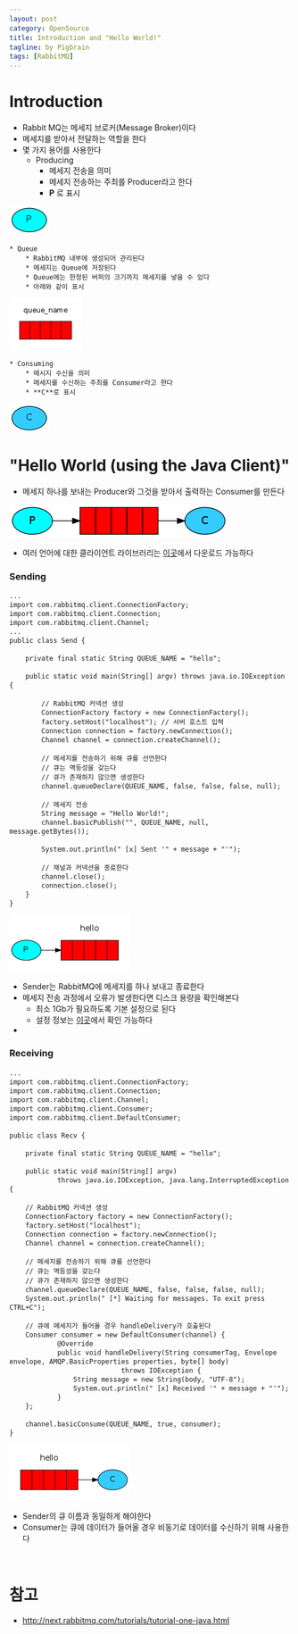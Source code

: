 ```yaml
---
layout: post
category: OpenSource
title: Introduction and "Hello World!"
tagline: by Pigbrain
tags: [RabbitMQ]
---
```

  
<!--more-->  
  
# Introduction
* Rabbit MQ는 메세지 브로커(Message Broker)이다  
* 메세지를 받아서 전달하는 역할을 한다  
* 몇 가지 용어를 사용한다  
	* Producing  
		* 메세지 전송을 의미  
		* 메세지 전송하는 주최를 Producer라고 한다  
		* **P** 로 표시  
<img src="/assets/themes/Snail/img/OpenSource/RabbitMQ/IntroductionAndHelloWorld/producer.png" alt="">  
  
	* Queue  
		* RabbitMQ 내부에 생성되어 관리된다  
		* 메세지는 Queue에 저장된다  
		* Queue에는 한정된 버퍼의 크기까지 메세지를 넣을 수 있다  
		* 아래와 같이 표시  
<img src="/assets/themes/Snail/img/OpenSource/RabbitMQ/IntroductionAndHelloWorld/queue.png" alt="">  
  
	* Consuming  
		* 메시지 수신을 의미  
		* 메세지를 수신하는 주최를 Consumer라고 한다  
		* **C**로 표시  
<img src="/assets/themes/Snail/img/OpenSource/RabbitMQ/IntroductionAndHelloWorld/consumer.png" alt="">  
  
<br>  
  
# "Hello World (using the Java Client)"  
* 메세지 하나를 보내는 Producer와 그것을 받아서 출력하는 Consumer를 만든다  
<img src="/assets/themes/Snail/img/OpenSource/RabbitMQ/IntroductionAndHelloWorld/python-one.png" alt="">  
  
* 여러 언어에 대한 클라이언트 라이브러리는 [이곳](http://www.rabbitmq.com/devtools.html)에서 다운로드 가능하다  
  
### Sending  

	...  
	import com.rabbitmq.client.ConnectionFactory;
	import com.rabbitmq.client.Connection;
	import com.rabbitmq.client.Channel;
	...
	public class Send {  

		private final static String QUEUE_NAME = "hello";
		
		public static void main(String[] argv) throws java.io.IOException {
			
			// RabbitMQ 커넥션 생성
			ConnectionFactory factory = new ConnectionFactory();
			factory.setHost("localhost"); // 서버 호스트 입력 
			Connection connection = factory.newConnection();
			Channel channel = connection.createChannel();
			
			// 메세지를 전송하기 위해 큐를 선언한다  
			// 큐는 멱등성을 갖는다  
			// 큐가 존재하지 않으면 생성한다  
			channel.queueDeclare(QUEUE_NAME, false, false, false, null);
			
			// 메세지 전송
			String message = "Hello World!";
			channel.basicPublish("", QUEUE_NAME, null, message.getBytes());
			
			System.out.println(" [x] Sent '" + message + "'");
			
			// 채널과 커넥션을 종료한다   
			channel.close();
    		connection.close();
		}
	}
  
<img src="/assets/themes/Snail/img/OpenSource/RabbitMQ/IntroductionAndHelloWorld/sending.png" alt="">  
  
* Sender는 RabbitMQ에 메세지를 하나 보내고 종료한다  
* 메세지 전송 과정에서 오류가 발생한다면 디스크 용량을 확인해본다  
	* 최소 1Gb가 필요하도록 기본 설정으로 된다  
	* 설정 정보는 [이곳](http://www.rabbitmq.com/configure.html#config-items)에서 확인 가능하다  
* 
### Receiving  
	
	...
	import com.rabbitmq.client.ConnectionFactory;
	import com.rabbitmq.client.Connection;
	import com.rabbitmq.client.Channel;
	import com.rabbitmq.client.Consumer;
	import com.rabbitmq.client.DefaultConsumer;
	
	public class Recv {

		private final static String QUEUE_NAME = "hello";
		
		public static void main(String[] argv)
				throws java.io.IOException, java.lang.InterruptedException {	
		
		// RabbitMQ 커넥션 생성
		ConnectionFactory factory = new ConnectionFactory();
		factory.setHost("localhost");
		Connection connection = factory.newConnection();
		Channel channel = connection.createChannel();
		
		// 메세지를 전송하기 위해 큐를 선언한다  
		// 큐는 멱등성을 갖는다  
		// 큐가 존재하지 않으면 생성한다  
		channel.queueDeclare(QUEUE_NAME, false, false, false, null);
		System.out.println(" [*] Waiting for messages. To exit press CTRL+C");
		
		// 큐에 메세지가 들어올 경우 handleDelivery가 호출된다  
		Consumer consumer = new DefaultConsumer(channel) {
				@Override
				public void handleDelivery(String consumerTag, Envelope envelope, AMQP.BasicProperties properties, byte[] body)
								throws IOException {
					String message = new String(body, "UTF-8");
					System.out.println(" [x] Received '" + message + "'");
				}
		};
		
		channel.basicConsume(QUEUE_NAME, true, consumer);
	}
  
<img src="/assets/themes/Snail/img/OpenSource/RabbitMQ/IntroductionAndHelloWorld/receiving.png" alt="">  
  
* Sender의 큐 이름과 동일하게 해야한다  
* Consumer는 큐에 데이터가 들어올 경우 비동기로 데이터를 수신하기 위해 사용한다    
  
<br>  
  
# 참고  
* http://next.rabbitmq.com/tutorials/tutorial-one-java.html  

